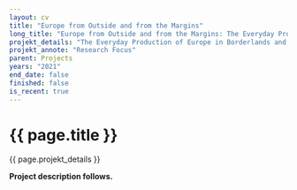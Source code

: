 ```yaml
---
layout: cv
title: "Europe from Outside and from the Margins"
long_title: "Europe from Outside and from the Margins: The Everyday Production of Europe in Borderlands and Non-European Contexts (Research Focus)"
projekt_details: "The Everyday Production of Europe in Borderlands and Non-European Contexts"
projekt_annote: "Research Focus"
parent: Projects
years: "2021"
end_date: false
finished: false
is_recent: true
---
```

<h1>{{ page.title }}</h1>
<div class="subtitle">{{ page.projekt_details }}</div>

<strong>Project description follows.</strong>
